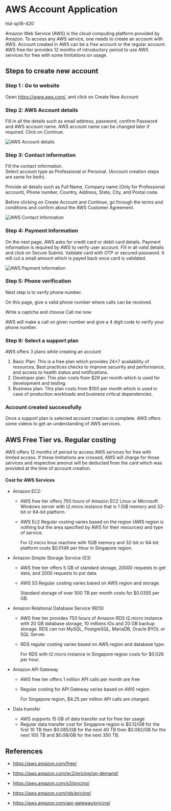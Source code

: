 # AWS Account Application 

hid-sp18-420

Amazon Web Service (AWS) is the cloud computing platform provided by Amazon.  To access any AWS service, one needs to create an account with AWS. Account created in AWS can be a free account or the regular account. AWS free tier provides 12 months of introductory period to use AWS services for free with some limitations on usage. 

## Steps to create new account

### Step 1 : Go to website

Open https://www.aws.com/, and click on Create New Account

### Step 2: AWS Account details

Fill in all the details such as email address, password, confirm Password and AWS account name. AWS account name can be changed later if required. 
Click on Continue. 

![AWS Account details](https://github.com/cloudmesh-community/hid-sp18-420/blob/master/tutorial/images/aws%20step%202.jpg?raw=true)


### Step 3: Contact information

Fill the contact information.  
 Select account type as Professional or Personal. (Account creation steps are same for both).
 
Provide all details such as Full Name, Company name (Only for Professional account), Phone number, Country, Address, State, City, and Postal code. 

Before clicking on Create Account and Continue, go through the terms and conditions and confirm about the AWS Customer Agreement. 

![AWS Contact Information](https://github.com/cloudmesh-community/hid-sp18-420/blob/master/tutorial/images/aws_account_step3.PNG?raw=true)


### Step 4: Payment Information

On the next page, AWS asks for credit card or debit card details. Payment information is required by AWS to verify user account. Fill in all valid details and click on Secure Submit. Validate card with OTP or secured password. 
It will cut a small amount which is payed back once card is validated. 

![AWS Payment Information](https://github.com/cloudmesh-community/hid-sp18-420/blob/master/tutorial/images/aws_account_payment.PNG?raw=true)


### Step 5: Phone verification

Next step is to verify phone number. 

On this page, give a valid phone number where calls can be received. 

Write a captcha and choose Call me now

AWS will make a call on given number and give a 4 digit code to verify your phone number. 

### Step 6: Select a support plan 

AWS offers 3 plans while creating an account
1.	Basic Plan: This is a free plan which provides 24*7 availability of resources, Best practices checks to improve secuirity and performance, and access to health status and notifications.
2.	Developer plan: This plan costs from $29 per month which is used for development and testing.
3.	Business plan: This plan costs from $100 per month which is used in case of production workloads and business critical dependencies. 

### Account created successfully
Once a support plan is selected account creation is complete. AWS offers some videos to get an understanding of AWS services. 


## AWS Free Tier vs. Regular costing

AWS offers 12 months of period to access AWS services for free with limited access. If these limitations are crossed, AWS will charge for those services and respective amonut will be deducted from the card which was provided at the time of account creation. 

#### Cost for AWS Services

- Amazon EC2:

	- AWS free tier offers 750 hours of Amazon EC2 Linux or Microsoft Windows server with t2.micro instance that is 1 GiB memory and 32-bit or 64-bit platform.
	- AWS Ec2 Regular costing varies based on the region (AWS region is nothing but the area specified by AWS for their resources) and type of service. 

		For t2.micro linux machine with 1GiB memory and 32-bit or 64-bit platform costs $0.0146 per Hour in Singapore region. 
        
- Amazon Simple Storage Service (S3)

	- AWS free tier offers 5 GB of standard storage, 20000 requests to get data, and 2000 requests to put data.
	- AWS S3 Regular costing varies based on AWS region and storage.

		Standard storage of over 500 TB per month costs for $0.0355 per GB.

- Amazon Relational Database Service (RDS)

	- AWS free tier provides 750 hours of Amazon RDS t2.micro instance with 20 GB database storage, 10 millions IOs and 20 GB backup storage. RDS can run MySQL, PostgreSQL, MariaDB, Oracle BYOL or SQL Server.
	- RDS regular costing varies based on AWS region and database type.

		For RDS with t2.micro instance in Singapore region costs for $0.026 per hour.  

- Amazon API Gateway 

	- AWS free tier offers 1 million API calls per month are free
	- Regular costing for API Gateway varies based on AWS region. 

		For Singapore region, $4.25 per million API calls are charged. 
    
- Data transfer
	
    - AWS supports 15 GB of data transfer out for free tier usage
    - Regular data transfer cost for Singapore region is $0.12/GB for the first 10 TB then 
$0.085/GB for the next 40 TB then $0.082/GB for the next 100 TB and $0.08/GB for the next 350 TB.


## References
 
* <https://aws.amazon.com/free/>

* <https://aws.amazon.com/ec2/pricing/on-demand/>

* <https://aws.amazon.com/s3/pricing/>

* <https://aws.amazon.com/rds/pricing/>

* <https://aws.amazon.com/api-gateway/pricing/>
